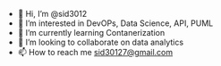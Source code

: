 - 👋 Hi, I’m @sid3012
- 👀 I’m interested in DevOPs, Data Science, API, PUML
- 🌱 I’m currently learning Contanerization
- 💞️ I’m looking to collaborate on data analytics
- 📫 How to reach me sid30127@gmail.com

<!---
sid3012/sid3012 is a ✨ special ✨ repository because its `README.md` (this file) appears on your GitHub profile.
You can click the Preview link to take a look at your changes.
--->
